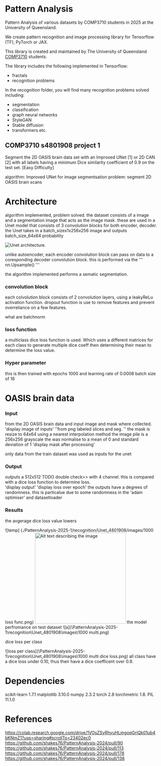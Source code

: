 # Pattern Analysis
Pattern Analysis of various datasets by COMP3710 students in 2025 at the University of Queensland.

We create pattern recognition and image processing library for Tensorflow (TF), PyTorch or JAX.

This library is created and maintained by The University of Queensland [COMP3710](https://my.uq.edu.au/programs-courses/course.html?course_code=comp3710) students.

The library includes the following implemented in Tensorflow:
* fractals 
* recognition problems

In the recognition folder, you will find many recognition problems solved including:
* segmentation
* classification
* graph neural networks
* StyleGAN
* Stable diffusion
* transformers
etc.

## COMP3710 s4801908 project 1 
Segment the 2D OASIS brain data set with an Improved UNet [1] or 2D CAN [2] with all labels having a minimum Dice similarity coefficient of 0.9 on the test set. [Easy Difficulty]

algorithm: Improved UNet for image segmentsation
problem: segment 2D OASIS brain scans

# Architecture
algorithm implemented, problem solved. 
the dataset consists of a image and a segmentation image that acts as the image mask.
these are used in a Unet model that consists of 3 convolution blocks for both encoder, decoder.
the Unet takes in a batch_sizex1x256x256 image and outputs batch_size_64x64 probability

![Unet architecture.](https://www.google.com/url?sa=i&url=https%3A%2F%2Flmb.informatik.uni-freiburg.de%2Fpeople%2Fronneber%2Fu-net%2F&psig=AOvVaw0EgRNrlOzHFfwOa1GCLyL9&ust=1762052265179000&source=images&cd=vfe&opi=89978449&ved=0CBYQjRxqFwoTCKid1Kz6z5ADFQAAAAAdAAAAABAE)

unlike autoencoder, each encoder convolution block can pass on data to a coresponding decoder convolution block. 
this is performed via the 
'''
nn.Upsample()
'''

the algorithm implemented performs a sematic segmentation. 

### convolution block
each colvolution block consists of 2 convolution layers, using a leakyReLu activation function. dropout function is use to remove features and prevent overreliance on a few features. 

what are batchnorm

### loss function
a multiclass dice loss function is used.
Which uses a different matrices for each class to generate multiple dice coeff then determining their mean to determine the loss value.

### Hyper parameter
this is then trained with epochs 1000
and learning rate of 0.0008
batch size of 16

# OASIS brain data
### Input
from the 2D OASIS brain data and input image and mask where collected. 
'display image of inputs'
''from png labeled slices and seg. ''
the mask is resize to 64x64 using a nearest interpolation method
the image pile is a 256x256 grayscale the was normalise to a mean of 0 and standard deviation of 1
'display mask after processing'

only data from the train dataset was used as inputs for the unet
### Output
outputs a 512x512 TODO double check>> with 4 channel. this is compared with a dice loss function to determine loss.  
'display output'
'display loss over epoch'
the outputs have a degrees of randomness. this is particalue due to some randomness in the 'adam optimiser' and datasetloader

### Results
the avgerage dice loss value lowers 

![temp] (./PatternAnalysis-2025-1/recognition/Unet_4801908/images/1000 loss func.png)
<img src="./PatternAnalysis-2025-1/recognition/Unet_4801908/images/1000 loss func.png" alt="Alt text describing the image" width="300"/>
the model perfromance on test dataset
![a](\PatternAnalysis-2025-1\recognition\Unet_4801908\images\1000 multi.png)


dice loss per class

![loss per class](\PatternAnalysis-2025-1\recognition\Unet_4801908\images\1000 multi dice loss.png)
all class have a dice loss under 0.10, thus their have a dice coefficent over 0.9.

# Dependencies
scikit-learn 1.7.1
matplotlib 3.10.0
numpy 2.3.2
torch 2.8
torchmetric 1.8.
PIL 11.1.0

# References

https://colab.research.google.com/drive/1VOsZSyRhyuHLmgoqGriQk01ub4bKNmZ1?usp=sharing#scrollTo=23402ec0
https://github.com/shakes76/PatternAnalysis-2024/pull/90
https://github.com/shakes76/PatternAnalysis-2024/pull/113
https://github.com/shakes76/PatternAnalysis-2024/pull/178
https://github.com/shakes76/PatternAnalysis-2024/pull/138
